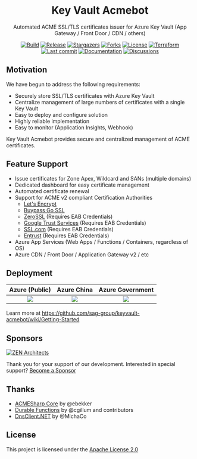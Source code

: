 <h1 align="center">
  Key Vault Acmebot
</h1>
<p align="center">
  Automated ACME SSL/TLS certificates issuer for Azure Key Vault (App Gateway / Front Door / CDN / others)
</p>
<p align="center">
  <a href="https://github.com/sag-group/keyvault-acmebot/actions/workflows/build.yml" rel="nofollow"><img src="https://github.com/sag-group/keyvault-acmebot/workflows/Build/badge.svg" alt="Build" style="max-width: 100%;"></a>
  <a href="https://github.com/sag-group/keyvault-acmebot/releases/latest" rel="nofollow"><img src="https://badgen.net/github/release/sag-group/keyvault-acmebot" alt="Release" style="max-width: 100%;"></a>
  <a href="https://github.com/sag-group/keyvault-acmebot/stargazers" rel="nofollow"><img src="https://badgen.net/github/stars/sag-group/keyvault-acmebot" alt="Stargazers" style="max-width: 100%;"></a>
  <a href="https://github.com/sag-group/keyvault-acmebot/network/members" rel="nofollow"><img src="https://badgen.net/github/forks/sag-group/keyvault-acmebot" alt="Forks" style="max-width: 100%;"></a>
  <a href="https://github.com/sag-group/keyvault-acmebot/blob/net8.0-inproc/LICENSE"><img src="https://badgen.net/github/license/sag-group/keyvault-acmebot" alt="License" style="max-width: 100%;"></a>
  <a href="https://registry.terraform.io/modules/sag-group/keyvault-acmebot/azurerm/latest" rel="nofollow"><img src="https://badgen.net/badge/terraform/registry/5c4ee5" alt="Terraform" style="max-width: 100%;"></a>
  <br>
  <a href="https://github.com/sag-group/keyvault-acmebot/commits/net8.0-inproc" rel="nofollow"><img src="https://badgen.net/github/last-commit/sag-group/keyvault-acmebot" alt="Last commit" style="max-width: 100%;"></a>
  <a href="https://github.com/sag-group/keyvault-acmebot/wiki" rel="nofollow"><img src="https://badgen.net/badge/documentation/available/ff7733" alt="Documentation" style="max-width: 100%;"></a>
  <a href="https://github.com/sag-group/keyvault-acmebot/discussions" rel="nofollow"><img src="https://badgen.net/badge/discussions/welcome/ff7733" alt="Discussions" style="max-width: 100%;"></a>
</p>

## Motivation

We have begun to address the following requirements:

- Securely store SSL/TLS certificates with Azure Key Vault
- Centralize management of large numbers of certificates with a single Key Vault
- Easy to deploy and configure solution
- Highly reliable implementation
- Easy to monitor (Application Insights, Webhook)

Key Vault Acmebot provides secure and centralized management of ACME certificates.

## Feature Support

- Issue certificates for Zone Apex, Wildcard and SANs (multiple domains)
- Dedicated dashboard for easy certificate management
- Automated certificate renewal
- Support for ACME v2 compliant Certification Authorities
  - [Let's Encrypt](https://letsencrypt.org/)
  - [Buypass Go SSL](https://www.buypass.com/ssl/resources/acme-free-ssl)
  - [ZeroSSL](https://zerossl.com/features/acme/) (Requires EAB Credentials)
  - [Google Trust Services](https://pki.goog/) (Requires EAB Credentials)
  - [SSL.com](https://www.ssl.com/how-to/order-free-90-day-ssl-tls-certificates-with-acme/) (Requires EAB Credentials)
  - [Entrust](https://www.entrust.com/) (Requires EAB Credentials)
- Azure App Services (Web Apps / Functions / Containers, regardless of OS)
- Azure CDN / Front Door / Application Gateway v2 / etc

## Deployment

| Azure (Public) | Azure China | Azure Government |
| :---: | :---: | :---: |
| <a href="https://portal.azure.com/#create/Microsoft.Template/uri/https%3A%2F%2Fraw.githubusercontent.com%2Fsag-group%2Fkeyvault-acmebot%2Fnet8.0-inproc%2Fazuredeploy.json" target="_blank"><img src="https://aka.ms/deploytoazurebutton" /></a> | <a href="https://portal.azure.cn/#create/Microsoft.Template/uri/https%3A%2F%2Fraw.githubusercontent.com%2Fsag-group%2Fkeyvault-acmebot%2Fnet8.0-inproc%2Fazuredeploy.json" target="_blank"><img src="https://aka.ms/deploytoazurebutton" /></a> | <a href="https://portal.azure.us/#create/Microsoft.Template/uri/https%3A%2F%2Fraw.githubusercontent.com%2Fsag-group%2Fkeyvault-acmebot%2Fnet8.0-inproc%2Fazuredeploy.json" target="_blank"><img src="https://aka.ms/deploytoazurebutton" /></a> |

Learn more at https://github.com/sag-group/keyvault-acmebot/wiki/Getting-Started

## Sponsors

[![ZEN Architects](docs/images/zenarchitects.png)](https://zenarchitects.co.jp)

Thank you for your support of our development. Interested in special support? [Become a Sponsor](https://github.com/sponsors/sag-group)

## Thanks

- [ACMESharp Core](https://github.com/PKISharp/ACMESharpCore) by @ebekker
- [Durable Functions](https://github.com/Azure/azure-functions-durable-extension) by @cgillum and contributors
- [DnsClient.NET](https://github.com/MichaCo/DnsClient.NET) by @MichaCo

## License

This project is licensed under the [Apache License 2.0](https://github.com/sag-group/keyvault-acmebot/blob/net8.0-inproc/LICENSE)
